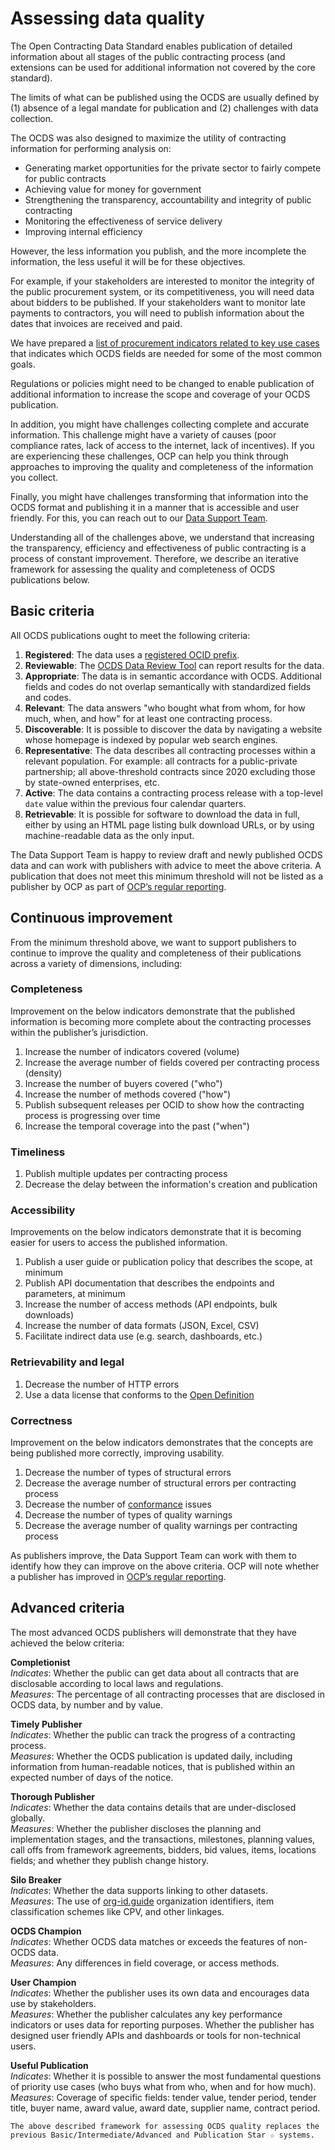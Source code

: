 # Assessing data quality

The Open Contracting Data Standard enables publication of detailed information about all stages of the public contracting process (and extensions can be used for additional information not covered by the core standard).

The limits of what can be published using the OCDS are usually defined by (1) absence of a legal mandate for publication and (2) challenges with data collection.

The OCDS was also designed to maximize the utility of contracting information for performing analysis on:

* Generating market opportunities for the private sector to fairly compete for public contracts 
* Achieving value for money for government
* Strengthening the transparency, accountability and integrity of public contracting
* Monitoring the effectiveness of service delivery
* Improving internal efficiency

However, the less information you publish, and the more incomplete the information, the less useful it will be for these objectives.

For example, if your stakeholders are interested to monitor the integrity of the public procurement system, or its competitiveness, you will need data about bidders to be published. If your stakeholders want to monitor late payments to contractors, you will need to publish information about the dates that invoices are received and paid.

We have prepared a [list of procurement indicators related to key use cases](http://bit.ly/UsingIt-indicators) that indicates which OCDS fields are needed for some of the most common goals.

Regulations or policies might need to be changed to enable publication of additional information to increase the scope and coverage of your OCDS publication.

In addition, you might have challenges collecting complete and accurate information. This challenge might have a variety of causes (poor compliance rates, lack of access to the internet, lack of incentives). If you are experiencing these challenges, OCP can help you think through approaches to improving the quality and completeness of the information you collect.

Finally, you might have challenges transforming that information into the OCDS format and publishing it in a manner that is accessible and user friendly. For this, you can reach out to our [Data Support Team](../../support/index).

Understanding all of the challenges above, we understand that increasing the transparency, efficiency and effectiveness of public contracting is a process of constant improvement. Therefore, we describe an iterative framework for assessing the quality and completeness of OCDS publications below.

## Basic criteria

All OCDS publications ought to meet the following criteria:

1. **Registered**: The data uses a [registered OCID prefix](../../schema/identifiers.md#contracting-process-identifier-ocid).
1. **Reviewable**: The [OCDS Data Review Tool](https://standard.open-contracting.org/review/) can report results for the data.
1. **Appropriate**: The data is in semantic accordance with OCDS. Additional fields and codes do not overlap semantically with standardized fields and codes.
1. **Relevant**: The data answers "who bought what from whom, for how much, when, and how" for at least one contracting process.
1. **Discoverable**: It is possible to discover the data by navigating a website whose homepage is indexed by popular web search engines.
1. **Representative**: The data describes all contracting processes within a relevant population. For example: all contracts for a public-private partnership; all above-threshold contracts since 2020 excluding those by state-owned enterprises, etc.
1. **Active**: The data contains a contracting process release with a top-level `date` value within the previous four calendar quarters.
1. **Retrievable**: It is possible for software to download the data in full, either by using an HTML page listing bulk download URLs, or by using machine-readable data as the only input.

The Data Support Team is happy to review draft and newly published OCDS data and can work with publishers with advice to meet the above criteria. A publication that does not meet this minimum threshold will not be listed as a publisher by OCP as part of [OCP’s regular reporting](https://www.open-contracting.org/why-open-contracting/learning/).

## Continuous improvement

From the minimum threshold above, we want to support publishers to continue to improve the quality and completeness of their publications across a variety of dimensions, including:

### Completeness

Improvement on the below indicators demonstrate that the published information is becoming more complete about the contracting processes within the publisher’s jurisdiction.

1. Increase the number of indicators covered (volume)
1. Increase the average number of fields covered per contracting process (density)
1. Increase the number of buyers covered ("who")
1. Increase the number of methods covered ("how")
1. Publish subsequent releases per OCID to show how the contracting process is progressing over time
1. Increase the temporal coverage into the past ("when")

### Timeliness

1. Publish multiple updates per contracting process
1. Decrease the delay between the information's creation and publication

### Accessibility

Improvements on the below indicators demonstrate that it is becoming easier for users to access the published information.

1. Publish a user guide or publication policy that describes the scope, at minimum
1. Publish API documentation that describes the endpoints and parameters, at minimum
1. Increase the number of access methods (API endpoints, bulk downloads)
1. Increase the number of data formats (JSON, Excel, CSV)
1. Facilitate indirect data use (e.g. search, dashboards, etc.)

### Retrievability and legal

1. Decrease the number of HTTP errors
1. Use a data license that conforms to the [Open Definition](https://opendefinition.org)

### Correctness

Improvement on the below indicators demonstrates that the concepts are being published more correctly, improving usability.

1. Decrease the number of types of structural errors
1. Decrease the average number of structural errors per contracting process
1. Decrease the number of [conformance](../../schema/conformance_and_extensions) issues
1. Decrease the number of types of quality warnings
1. Decrease the average number of quality warnings per contracting process

As publishers improve, the Data Support Team can work with them to identify how they can improve on the above criteria. OCP will note whether a publisher has improved in [OCP’s regular reporting](https://www.open-contracting.org/why-open-contracting/learning/).

## Advanced criteria

The most advanced OCDS publishers will demonstrate that they have achieved the below criteria:

**Completionist**  
_Indicates_: Whether the public can get data about all contracts that are disclosable according to local laws and regulations.  
_Measures_: The percentage of all contracting processes that are disclosed in OCDS data, by number and by value.

**Timely Publisher**  
_Indicates_: Whether the public can track the progress of a contracting process.  
_Measures_: Whether the OCDS publication is updated daily, including information from human-readable notices, that is published within an expected number of days of the notice.

**Thorough Publisher**  
_Indicates_: Whether the data contains details that are under-disclosed globally.  
_Measures_: Whether the publisher discloses the planning and implementation stages, and the transactions, milestones, planning values, call offs from framework agreements, bidders, bid values, items, locations fields; and whether they publish change history.

**Silo Breaker**  
_Indicates_: Whether the data supports linking to other datasets.  
_Measures_: The use of [org-id.guide](http://org-id.guide) organization identifiers, item classification schemes like CPV, and other linkages.

**OCDS Champion**  
_Indicates_: Whether OCDS data matches or exceeds the features of non-OCDS data.  
_Measures_: Any differences in field coverage, or access methods.

**User Champion**  
_Indicates_: Whether the publisher uses its own data and encourages data use by stakeholders.  
_Measures_: Whether the publisher calculates any key performance indicators or uses data for reporting purposes. Whether the publisher has designed user friendly APIs and dashboards or tools for non-technical users.

**Useful Publication**  
_Indicates_: Whether it is possible to answer the most fundamental questions of priority use cases (who buys what from who, when and for how much).  
_Measures_: Coverage of specific fields: tender value, tender period, tender title, buyer name, award value, award date, supplier name, contract period.

```{note}
The above described framework for assessing OCDS quality replaces the previous Basic/Intermediate/Advanced and Publication Star ☆ systems.
```

